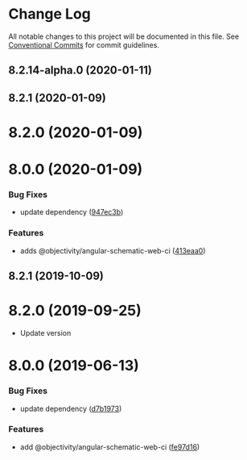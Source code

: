 # Change Log

All notable changes to this project will be documented in this file.
See [Conventional Commits](https://conventionalcommits.org) for commit guidelines.

## 8.2.14-alpha.0 (2020-01-11)



## 8.2.1 (2020-01-09)



# 8.2.0 (2020-01-09)



# 8.0.0 (2020-01-09)


### Bug Fixes

* update dependency ([947ec3b](https://github.com/ObjectivityLtd/angular-schematics/commit/947ec3b3228c281acc670763cc2a3140c6eb9d78))


### Features

* adds @objectivity/angular-schematic-web-ci ([413eaa0](https://github.com/ObjectivityLtd/angular-schematics/commit/413eaa04a6b02ee46538d3978433e1dc40c68514))






## 8.2.1 (2019-10-09)



# 8.2.0 (2019-09-25)

* Update version

# 8.0.0 (2019-06-13)


### Bug Fixes

* update dependency ([d7b1973](https://github.com/ObjectivityLtd/angular-schematics/commit/d7b1973))


### Features

* add @objectivity/angular-schematic-web-ci ([fe97d16](https://github.com/ObjectivityLtd/angular-schematics/commit/fe97d16))
